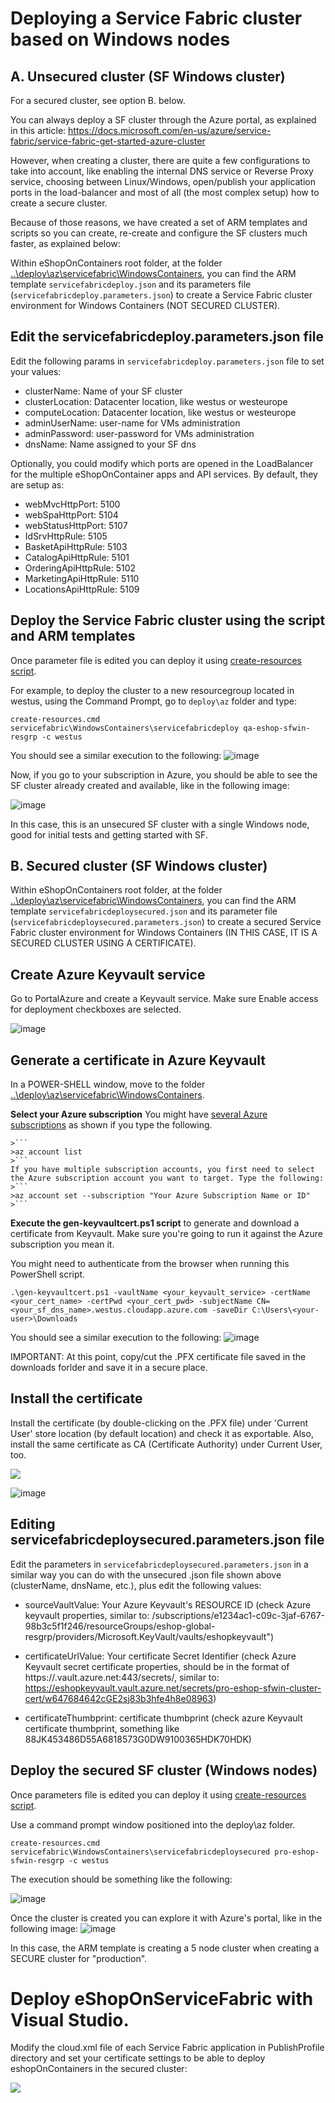 # Deploying a Service Fabric cluster based on Windows nodes 

## A. Unsecured cluster (SF Windows cluster)
For a secured cluster, see option B. below.

You can always deploy a SF cluster through the Azure portal, as explained in this article: https://docs.microsoft.com/en-us/azure/service-fabric/service-fabric-get-started-azure-cluster

However, when creating a cluster, there are quite a few configurations to take into account, like enabling the internal DNS service or Reverse Proxy service, choosing between Linux/Windows, open/publish your application ports in the load-balancer and most of all (the most complex setup) how to create a secure cluster.

Because of those reasons, we have created a set of ARM templates and scripts so you can create, re-create and configure the SF clusters much faster, as explained below: 

Within eShopOnContainers root folder, at the folder [..\deploy\az\servicefabric\WindowsContainers](https://github.com/dotnet-architecture/eShopOnContainers/tree/dev/deploy/az/servicefabric/WindowsContainers), you can find the ARM template `servicefabricdeploy.json` and its parameters file (`servicefabricdeploy.parameters.json`) to create a Service Fabric cluster environment for Windows Containers (NOT SECURED CLUSTER).

## Edit the servicefabricdeploy.parameters.json file

Edit the following params in `servicefabricdeploy.parameters.json` file to set your values:

- clusterName: Name of your SF cluster
- clusterLocation: Datacenter location, like westus or westeurope
- computeLocation: Datacenter location, like westus or westeurope
- adminUserName: user-name for VMs administration
- adminPassword: user-password for VMs administration
- dnsName: Name assigned to your SF dns

Optionally, you could modify which ports are opened in the LoadBalancer for the multiple eShopOnContainer apps and API services.
By default, they are setup as:
- webMvcHttpPort:       5100
- webSpaHttpPort:       5104
- webStatusHttpPort:    5107
- IdSrvHttpRule:        5105
- BasketApiHttpRule:    5103
- CatalogApiHttpRule:   5101
- OrderingApiHttpRule:  5102
- MarketingApiHttpRule: 5110
- LocationsApiHttpRule: 5109

## Deploy the Service Fabric cluster using the script and ARM templates

Once parameter file is edited you can deploy it using [create-resources script](../readme.md).

For example, to deploy the cluster to a new resourcegroup located in westus, using the Command Prompt, go to `deploy\az` folder and type:
```
create-resources.cmd servicefabric\WindowsContainers\servicefabricdeploy qa-eshop-sfwin-resgrp -c westus
```

You should see a similar execution to the following:
![image](https://user-images.githubusercontent.com/1712635/31638979-4881d7aa-b28b-11e7-873c-e1185043a9eb.png)

Now, if you go to your subscription in Azure, you should be able to see the SF cluster already created and available, like in the following image:

![image](https://user-images.githubusercontent.com/1712635/31639043-9b26c786-b28b-11e7-8d59-eeea97f74176.png)

In this case, this is an unsecured SF cluster with a single Windows node, good for initial tests and getting started with SF.


## B. Secured cluster (SF Windows cluster)

Within eShopOnContainers root folder, at the folder [..\deploy\az\servicefabric\WindowsContainers](https://github.com/dotnet-architecture/eShopOnContainers/tree/dev/deploy/az/servicefabric/WindowsContainers), you can find the ARM template `servicefabricdeploysecured.json` and its parameter file (`servicefabricdeploysecured.parameters.json`) to create a secured Service Fabric cluster environment for Windows Containers (IN THIS CASE, IT IS A SECURED CLUSTER USING A CERTIFICATE).

## Create Azure Keyvault service
Go to PortalAzure and create a Keyvault service. Make sure Enable access for deployment checkboxes are selected.

![image](https://user-images.githubusercontent.com/1712635/31638848-9b266530-b28a-11e7-953b-1e3ec1a54f77.png)

## Generate a certificate in Azure Keyvault
In a POWER-SHELL window, move to the folder [..\deploy\az\servicefabric\WindowsContainers](https://github.com/dotnet-architecture/eShopOnContainers/tree/dev/deploy/az/servicefabric/WindowsContainers).

**Select your Azure subscription** You might have [several Azure subscriptions](https://docs.microsoft.com/en-us/cli/azure/account#set) as shown if you type the following.

    >```
    >az account list
    >```
    If you have multiple subscription accounts, you first need to select the Azure subscription account you want to target. Type the following:
    >```
    >az account set --subscription "Your Azure Subscription Name or ID"
    >```

**Execute the gen-keyvaultcert.ps1 script** to generate and download a certificate from Keyvault.
Make sure you're going to run it against the Azure subscription you mean it.

You might need to authenticate from the browser when running this PowerShell script.

```
.\gen-keyvaultcert.ps1 -vaultName <your_keyvault_service> -certName <your_cert_name> -certPwd <your_cert_pwd> -subjectName CN=<your_sf_dns_name>.westus.cloudapp.azure.com -saveDir C:\Users\<your-user>\Downloads

```
You should see a similar execution to the following:
![image](https://user-images.githubusercontent.com/1712635/31640172-93efcca0-b291-11e7-970e-5b5e6bf07042.png)

IMPORTANT: At this point, copy/cut the .PFX certificate file saved in the downloads forlder and save it in a secure place.

## Install the certificate
Install the certificate (by double-clicking on the .PFX file) under 'Current User' store location (by default location) and check it as exportable.
Also, install the same certificate as CA (Certificate Authority) under Current User, too.

<img src="../../../../img/sf/install-cert.PNG">

![image](https://user-images.githubusercontent.com/1712635/31642795-c6ffa434-b2a1-11e7-8ff8-2a63549a780e.png)

## Editing servicefabricdeploysecured.parameters.json file

Edit the parameters in `servicefabricdeploysecured.parameters.json` in a similar way you can do with the unsecured .json file shown above (clusterName, dnsName, etc.), plus edit the following values:

- sourceVaultValue: Your Azure Keyvault's RESOURCE ID (check Azure keyvault properties, similar to: /subscriptions/e1234ac1-c09c-3jaf-6767-98b3c5f1f246/resourceGroups/eshop-global-resgrp/providers/Microsoft.KeyVault/vaults/eshopkeyvault")

- certificateUrlValue: Your certificate Secret Identifier (check Azure Keyvault secret certificate properties, should be in the format of https://<name of the vault>.vault.azure.net:443/secrets/<exact location>, similar to: 
https://eshopkeyvault.vault.azure.net/secrets/pro-eshop-sfwin-cluster-cert/w647684642cGE2sj83b3hfe4h8e08963)

- certificateThumbprint: certificate thumbprint (check azure Keyvault certificate thumbprint, something like 88JK453486D55A6818573G0DW9100365HDK70HDK)

## Deploy the secured SF cluster (Windows nodes)

Once parameters file is edited you can deploy it using [create-resources script](../readme.md).

Use a command prompt window positioned into the deploy\az folder.

```
create-resources.cmd servicefabric\WindowsContainers\servicefabricdeploysecured pro-eshop-sfwin-resgrp -c westus
```
The execution should be something like the following:

![image](https://user-images.githubusercontent.com/1712635/31641955-0bc9d59e-b29d-11e7-9230-5ba02843d98a.png)

Once the cluster is created you can explore it with Azure's portal, like in the following image:
![image](https://user-images.githubusercontent.com/1712635/31642431-bf1c409e-b29f-11e7-980f-a7685a45108c.png)

In this case, the ARM template is creating a 5 node cluster when creating a SECURE cluster for "production".


# Deploy eShopOnServiceFabric with Visual Studio.

Modify the cloud.xml file of each Service Fabric application in PublishProfile directory and set  your certificate settings to be able to deploy eshopOnContainers in the secured cluster:

<img src="../../../../img/sf/cloud_publishProfile.PNG">




